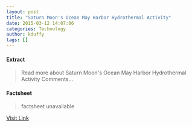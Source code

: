 ```yaml
---
layout: post
title: "Saturn Moon's Ocean May Harbor Hydrothermal Activity"
date: 2015-03-12 14:07:06
categories: Technology
author: kduffy
tags: []
---
```



#### Extract
>Read more about Saturn Moon&#039;s Ocean May Harbor Hydrothermal Activity Comments...

#### Factsheet
>factsheet unavailable

[Visit Link](http://www.pddnet.com/news/2015/03/saturn-moons-ocean-may-harbor-hydrothermal-activity)


